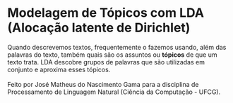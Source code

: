 # Modelagem de Tópicos com LDA (Alocação latente de Dirichlet)

Quando descrevemos textos, frequentemente o fazemos usando, além das palavras do texto, também quais são os assuntos ou **tópicos** de que um texto trata. LDA descobre grupos de palavras que são utilizadas em conjunto e aproxima esses tópicos.<br><br>
Feito por José Matheus do Nascimento Gama para a disciplina de Processamento de Linguagem Natural (Ciência da Computação - UFCG).
